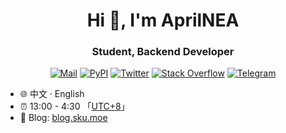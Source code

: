 <h1 align="center">Hi 👋, I'm AprilNEA</h1>
<h3 align="center">Student, Backend Developer</h3>

<div align="center">
<a href="mailto:aprilforpub@gmail.com"><img src="https://img.shields.io/badge/Mail-c14438.svg?&style=flat&logo=gmail&logoColor=white" alt="Mail"></a>
<a href="https://pypi.org/user/AprilNEA/"><img src="https://img.shields.io/badge/PyPI-AprilNEA-3775a9.svg?&style=flat&logo=pypi&logoColor=white" alt="PyPI"></a>
<a href="https://twitter.com/AprilNEA"><img src="https://img.shields.io/badge/Twitter-AprilNEA-1ca0f1.svg?&style=flat&logo=twitter&logoColor=white" alt="Twitter"></a>
<a href="https://stackoverflow.com/users/20156464/aprilnea"><img src="https://img.shields.io/badge/Stack%20Overflow-F58025.svg?&style=flat&logo=stackoverflow&logoColor=white" alt="Stack Overflow"></a>
<a href="https://t.me/AprilNEA"><img src="https://img.shields.io/badge/-telegram-blue?&style=flat&logo=telegram&logoColor=white" alt="Telegram"></a>
</div>

* 🌐 中文 · English
* ⏰ 13:00 - 4:30 「[UTC+8](https://time.is/UTC+8)」
* 🔗 Blog: [blog.sku.moe](https://blog.sku.moe)

